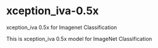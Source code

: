 # xception_iva-0.5x
xception_iva 0.5x for Imagenet Classification

This is xception_iva 0.5x model for ImageNet Classification
